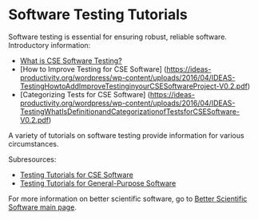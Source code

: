 
# Software Testing Tutorials

Software testing is essential for ensuring robust, reliable software.  Introductory information:
* [What is CSE Software Testing?](https://ideas-productivity.org/wordpress/wp-content/uploads/2016/04/IDEAS-TestingWhatAreSoftwareTestingPractices-V0.2.pdf)
* [How to Improve Testing for CSE Software] (https://ideas-productivity.org/wordpress/wp-content/uploads/2016/04/IDEAS-TestingHowtoAddImproveTestinginyourCSESoftwareProject-V0.2.pdf)
* [Categorizing Tests for CSE Software] (https://ideas-productivity.org/wordpress/wp-content/uploads/2016/04/IDEAS-TestingWhatIsDefinitionandCategorizationofTestsforCSESoftware-V0.2.pdf)

A variety of tutorials on software testing provide information for various circumstances.

Subresources:
- [Testing Tutorials for CSE Software](SwTestingTutorials.Cse.md)
- [Testing Tutorials for General-Purpose Software](SwTestingTutorials.General.md)

For more information on better scientific software, go to [Better Scientific Software main page](http://betterscientificsoftware.info).

<!--- 
Categories: reliability
Topics: [import from subresources]
Tags: [import from subresources]
Level: 2
Prerequisites: WhatIsCseSwTesting.md, HowToImproveTestingForCseSw.md
Aggregate: base
--->

